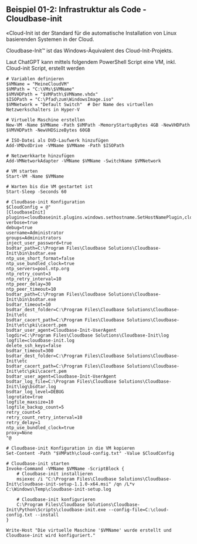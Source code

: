 ## Beispiel 01-2: Infrastruktur als Code - Cloudbase-init

«Cloud-Init ist der Standard für die automatische Installation von Linux basierenden Systemen in der Cloud. 

Cloudbase-Init™ ist das Windows-Äquivalent des Cloud-Init-Projekts.

Laut ChatGPT kann mittels folgendem PowerShell Script eine VM, inkl. Cloud-init Script, erstellt werden

    # Variablen definieren
    $VMName = "MeineCloudVM"
    $VMPath = "C:\VMs\$VMName"
    $VMVHDPath = "$VMPath\$VMName.vhdx"
    $ISOPath = "C:\Pfad\zum\WindowsImage.iso"
    $VMNetwork = "Default Switch"  # Der Name des virtuellen Netzwerkschalters in Hyper-V
    
    # Virtuelle Maschine erstellen
    New-VM -Name $VMName -Path $VMPath -MemoryStartupBytes 4GB -NewVHDPath $VMVHDPath -NewVHDSizeBytes 60GB
    
    # ISO-Datei als DVD-Laufwerk hinzufügen
    Add-VMDvdDrive -VMName $VMName -Path $ISOPath
    
    # Netzwerkkarte hinzufügen
    Add-VMNetworkAdapter -VMName $VMName -SwitchName $VMNetwork
    
    # VM starten
    Start-VM -Name $VMName
    
    # Warten bis die VM gestartet ist
    Start-Sleep -Seconds 60
    
    # Cloudbase-init Konfiguration
    $CloudConfig = @"
    [CloudbaseInit]
    plugins=cloudbaseinit.plugins.windows.sethostname.SetHostNamePlugin,cloudbaseinit.plugins.common.sshpublickeys.SetUserSSHPublicKeysPlugin,cloudbaseinit.plugins.windows.createuser.CreateUserPlugin,cloudbaseinit.plugins.windows.extendvolumes.ExtendVolumesPlugin,cloudbaseinit.plugins.windows.winrmcertificateauth.CertificateAuthPlugin,cloudbaseinit.plugins.common.fileexec.FileExecPlugin,cloudbaseinit.plugins.windows.networkconfig.NetworkConfigPlugin,cloudbaseinit.plugins.windows.ntpclient.NtpClientPlugin
    verbose=true
    debug=true
    username=Administrator
    groups=Administrators
    inject_user_password=true
    bsdtar_path=C:\Program Files\Cloudbase Solutions\Cloudbase-Init\bin\bsdtar.exe
    ntp_use_short_format=false
    ntp_use_bundled_clock=true
    ntp_servers=pool.ntp.org
    ntp_retry_count=3
    ntp_retry_interval=10
    ntp_peer_delay=30
    ntp_peer_timeout=10
    bsdtar_path=C:\Program Files\Cloudbase Solutions\Cloudbase-Init\bin\bsdtar.exe
    bsdtar_timeout=10
    bsdtar_dest_folder=C:\Program Files\Cloudbase Solutions\Cloudbase-Init\etc
    bsdtar_cacert_path=C:\Program Files\Cloudbase Solutions\Cloudbase-Init\etc\pki\cacert.pem
    bsdtar_user_agent=Cloudbase-Init-UserAgent
    logdir=C:\Program Files\Cloudbase Solutions\Cloudbase-Init\log
    logfile=cloudbase-init.log
    delete_ssh_keys=false
    bsdtar_timeout=300
    bsdtar_dest_folder=C:\Program Files\Cloudbase Solutions\Cloudbase-Init\etc
    bsdtar_cacert_path=C:\Program Files\Cloudbase Solutions\Cloudbase-Init\etc\pki\cacert.pem
    bsdtar_user_agent=Cloudbase-Init-UserAgent
    bsdtar_log_file=C:\Program Files\Cloudbase Solutions\Cloudbase-Init\log\bsdtar.log
    bsdtar_log_level=DEBUG
    logrotate=true
    logfile_maxsize=10
    logfile_backup_count=5
    retry_count=5
    retry_count_retry_interval=10
    retry_delay=1
    ntp_use_bundled_clock=true
    proxy=None
    "@ 
    
    # Cloudbase-init Konfiguration in die VM kopieren
    Set-Content -Path "$VMPath\cloud-config.txt" -Value $CloudConfig
    
    # Cloudbase-init starten
    Invoke-Command -VMName $VMName -ScriptBlock {
        # Cloudbase-init installieren
        msiexec /i "C:\Program Files\Cloudbase Solutions\Cloudbase-Init\cloudbase-init-setup-1.1.0-x64.msi" /qn /L*v C:\Windows\Temp\cloudbase-init-setup.log
    
        # Cloudbase-init konfigurieren
        C:\Program Files\Cloudbase Solutions\Cloudbase-Init\Python\Scripts\cloudbase-init.exe --config-file=C:\cloud-config.txt --install
    }
    
    Write-Host "Die virtuelle Maschine '$VMName' wurde erstellt und Cloudbase-init wird konfiguriert."


